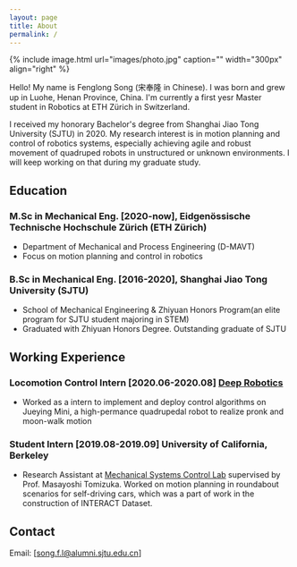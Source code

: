 ```yaml
---
layout: page
title: About
permalink: /
---
```


{% include image.html url="images/photo.jpg" caption="" width="300px" align="right" %}

Hello! My name is Fenglong Song (宋奉隆 in Chinese). I was born and grew up in Luohe, Henan Province, China. I'm currently a first yesr Master student in Robotics at ETH Zürich in Switzerland.

I received my honorary Bachelor's degree from Shanghai Jiao Tong University (SJTU) in 2020. My research interest is in motion planning and control of robotics systems, especially achieving agile and robust movement of quadruped robots in unstructured or unknown environments. I will keep working on that during my graduate study.

## Education

### M.Sc in Mechanical Eng. [2020-now], Eidgenössische Technische Hochschule Zürich (ETH Zürich) 

- Department of Mechanical and Process Engineering (D-MAVT)  
- Focus on motion planning and control in robotics

### B.Sc in Mechanical Eng. [2016-2020], Shanghai Jiao Tong University (SJTU)

- School of Mechanical Engineering & Zhiyuan Honors Program(an elite program for SJTU student majoring in STEM)
- Graduated with Zhiyuan Honors Degree. Outstanding graduate of SJTU

## Working Experience

### Locomotion Control Intern [2020.06-2020.08] [Deep Robotics](https://www.deeprobotics.cn/en/)

- Worked as a intern to implement and deploy control algorithms on Jueying Mini, a high-permance quadrupedal robot to realize pronk and moon-walk motion

### Student Intern [2019.08-2019.09] University of California, Berkeley

- Research Assistant at [Mechanical Systems Control Lab](https://msc.berkeley.edu/) supervised by Prof. Masayoshi Tomizuka. Worked on motion planning in roundabout scenarios for self-driving cars, which was a part of work in the construction of INTERACT Dataset.

## Contact

Email: [song.f.l@alumni.sjtu.edu.cn]

<!-- [Yavin]: https://en.wikipedia.org/wiki/Yavin
[chewy@rebel.com]: mailto:chewy@rebel.com -->
